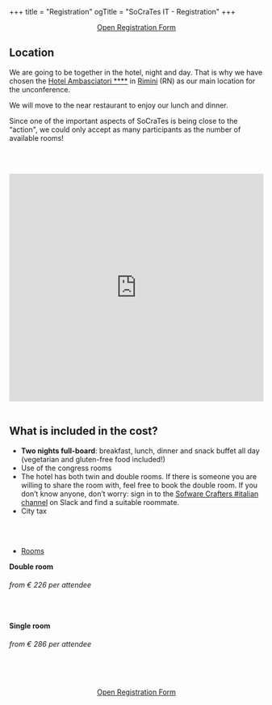 +++
title = "Registration"
ogTitle = "SoCraTes IT - Registration"
+++

<div class="registration-form" style="text-align: center;">
    <a class="btn btn-primary btn-lg highlighted" role="button" href="https://us20.list-manage.com/contact-form?u=4e24ba7602f7acf9fe79737d3&form_id=d5789d443bf4254a62c1385fe77bf4d0">Open Registration Form</a>
</div>


## Location
We are going to be together in the hotel, night and day. That is why we have chosen the [Hotel Ambasciatori ****](https://www.hotelambasciatori.it/) in [Rimini](https://www.google.com/maps/place/Hotel+Ambasciatori+Rimini/@44.0688379,12.5779755,17z/data=!3m1!4b1!4m8!3m7!1s0x132cc377163d5c69:0x342e6d3ad7ed633a!5m2!4m1!1i2!8m2!3d44.0689435!4d12.5804307) (RN) as our main location for the unconference.

We will move to the near restaurant to enjoy our lunch and dinner.

Since one of the important aspects of SoCraTes is being close to the “action", we could only accept as many participants as the number of available rooms!

<br/><br/>

<div class="container">
  <div class="intro-text">
    <iframe src="https://www.google.com/maps/embed?pb=!1m18!1m12!1m3!1d2866.7033423208427!2d12.577975515511294!3d44.06883407910921!2m3!1f0!2f0!3f0!3m2!1i1024!2i768!4f13.1!3m3!1m2!1s0x132cc377163d5c69%3A0x342e6d3ad7ed633a!2sHotel%20Ambasciatori%20Rimini!5e0!3m2!1sit!2sch!4v1654065074501!5m2!1sit!2sch" width="100%" height="450" style="border:0;" allowfullscreen="" loading="lazy" referrerpolicy="no-referrer-when-downgrade">
    </iframe> 
  </div>
</div>

<br/>


## What is included in the cost?

* **Two nights full-board**: breakfast, lunch, dinner and snack buffet all day (vegetarian and gluten-free food included!)
* Use of the congress rooms
* The hotel has both twin and double rooms. If there is someone you are willing to share the room with, feel free to book the double room. If you don’t know anyone, don’t worry: sign in to the [Sofware Crafters #italian channel](http://slack.softwarecraftsmanship.org/) on Slack and find a suitable roommate.
* City tax


<br/><br/>

<div class="row schedule schedule-light">
    <ul class="nav nav-schedule">
        <li><a href="Rooms" data-toggle="tab">Rooms</a></li>
    </ul>
    <div class="tab-content">
        <div id="schedule3_day1" class="tab-pane fade active in">
            <div class="panel-group" id="schedule3_day1_timeline">
                <div class="panel schedule-item">
                    <div  class="schedule-item-toggle">
                        <strong class="time highlight">Double room</strong>
                        <div class="lecture-icon-wrapper"><span class="fa fa-bed"></span></div>
                        <h6 class="time highlight price">from € 226 per attendee</h6>
                    </div>
                    <div id="schedule3_day1_time1" class="panel-collapse collapse in schedule-item-body">
                        <p class="description">&nbsp;</p>
                    </div>
                </div>
                <div class="panel schedule-item">
                    <div class="schedule-item-toggle">
                        <strong class="time highlight">Single room</strong>
                        <div class="lecture-icon-wrapper"><span class="fa fa-bed"></span></div>
                        <h6 class="time highlight price">from € 286 per attendee</h6>
                    </div>
                    <div id="schedule3_day1_time1" class="panel-collapse collapse in schedule-item-body">
                        <p class="description">&nbsp;</p>
                    </div>
                </div>
            </div>
        </div>
    </div>
    
    
    
<div class="registration-form" style="text-align: center; margin-top:2em;">
    <a class="btn btn-primary btn-lg highlighted" role="button" href="https://us20.list-manage.com/contact-form?u=4e24ba7602f7acf9fe79737d3&form_id=d5789d443bf4254a62c1385fe77bf4d0">Open Registration Form</a>
</div>

    
</div>
